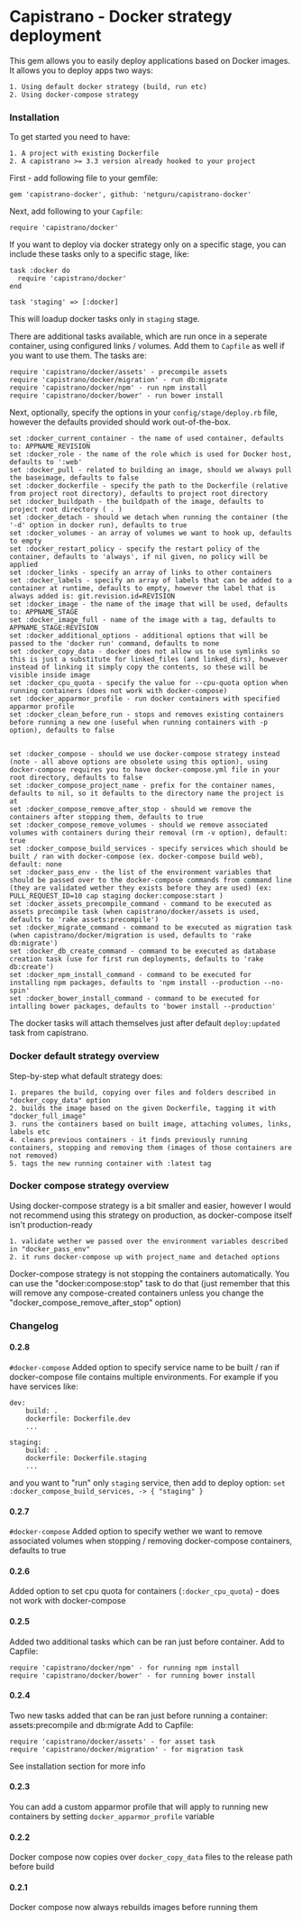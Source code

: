 # Capistrano - Docker strategy deployment

This gem allows you to easily deploy applications based on Docker images. It allows you to deploy apps two ways:

    1. Using default docker strategy (build, run etc)
    2. Using docker-compose strategy

### Installation

To get started you need to have:

    1. A project with existing Dockerfile
    2. A capistrano >= 3.3 version already hooked to your project

First - add following file to your gemfile:

    gem 'capistrano-docker', github: 'netguru/capistrano-docker'

Next, add following to your `Capfile`:

    require 'capistrano/docker'

If you want to deploy via docker strategy only on a specific stage, you can include these tasks only to a specific stage, like:

    task :docker do
      require 'capistrano/docker'
    end

    task 'staging' => [:docker]

This will loadup docker tasks only in `staging` stage.

There are additional tasks available, which are run once in a seperate container, using configured links / volumes. Add them to `Capfile` as well if you want to use them. The tasks are:

    require 'capistrano/docker/assets' - precompile assets
    require 'capistrano/docker/migration' - run db:migrate
    require 'capistrano/docker/npm' - run npm install
    require 'capistrano/docker/bower' - run bower install


Next, optionally, specify the options in your `config/stage/deploy.rb` file, however the defaults provided should work out-of-the-box.

    set :docker_current_container - the name of used container, defaults to: APPNAME_REVISION
    set :docker_role - the name of the role which is used for Docker host, defaults to ':web'
    set :docker_pull - related to building an image, should we always pull the baseimage, defaults to false
    set :docker_dockerfile - specify the path to the Dockerfile (relative from project root directory), defaults to project root directory
    set :docker_buildpath - the buildpath of the image, defaults to project root directory ( . )
    set :docker_detach - should we detach when running the container (the '-d' option in docker run), defaults to true
    set :docker_volumes - an array of volumes we want to hook up, defaults to empty
    set :docker_restart_policy - specify the restart policy of the container, defaults to 'always', if nil given, no policy will be applied
    set :docker_links - specify an array of links to other containers
    set :docker_labels - specify an array of labels that can be added to a container at runtime, defaults to empty, however the label that is always added is: git.revision.id=REVISION
    set :docker_image - the name of the image that will be used, defaults to: APPNAME_STAGE
    set :docker_image_full - name of the image with a tag, defaults to APPNAME_STAGE:REVISION
    set :docker_additional_options - additional options that will be passed to the 'docker run' command, defaults to none
    set :docker_copy_data - docker does not allow us to use symlinks so this is just a substitute for linked_files (and linked_dirs), however instead of linking it simply copy the contents, so these will be visible inside image
    set :docker_cpu_quota - specify the value for --cpu-quota option when running containers (does not work with docker-compose)
    set :docker_apparmor_profile - run docker containers with specified apparmor profile
    set :docker_clean_before_run - stops and removes existing containers before running a new one (useful when running containers with -p option), defaults to false
    

    set :docker_compose - should we use docker-compose strategy instead (note - all above options are obsolete using this option), using docker-compose requires you to have docker-compose.yml file in your root directory, defaults to false
    set :docker_compose_project_name - prefix for the container names, defaults to nil, so it defaults to the directory name the project is at
    set :docker_compose_remove_after_stop - should we remove the containers after stopping them, defaults to true
    set :docker_compose_remove_volumes - should we remove associated volumes with containers during their removal (rm -v option), default: true
    set :docker_compose_build_services - specify services which should be built / ran with docker-compose (ex. docker-compose build web), default: none
    set :docker_pass_env - the list of the environment variables that should be passed over to the docker-compose commands from command line (they are validated wether they exists before they are used) (ex: PULL_REQUEST_ID=10 cap staging docker:compose:start )
    set :docker_assets_precompile_command - command to be executed as assets precompile task (when capistrano/docker/assets is used, defaults to 'rake assets:precompile')
    set :docker_migrate_command - command to be executed as migration task (when capistrano/docker/migration is used, defaults to 'rake db:migrate')
    set :docker_db_create_command - command to be executed as database creation task (use for first run deployments, defaults to 'rake db:create')
    set :docker_npm_install_command - command to be executed for installing npm packages, defaults to 'npm install --production --no-spin'
    set :docker_bower_install_command - command to be executed for intalling bower packages, defaults to 'bower install --production'

The docker tasks will attach themselves just after default `deploy:updated` task from capistrano.

### Docker default strategy overview

Step-by-step what default strategy does:

    1. prepares the build, copying over files and folders described in "docker_copy_data" option
    2. builds the image based on the given Dockerfile, tagging it with "docker_full_image"
    3. runs the containers based on built image, attaching volumes, links, labels etc
    4. cleans previous containers - it finds previously running containers, stopping and removing them (images of those containers are not removed)
    5. tags the new running container with :latest tag

### Docker compose strategy overview

Using docker-compose strategy is a bit smaller and easier, however I would not recommend using this strategy on production, as docker-compose itself isn't production-ready

    1. validate wether we passed over the environment variables described in "docker_pass_env"
    2. it runs docker-compose up with project_name and detached options

Docker-compose strategy is not stopping the containers automatically. You can use the "docker:compose:stop" task to do that (just remember that this will remove any compose-created containers unless you change the "docker_compose_remove_after_stop" option)


### Changelog

#### 0.2.8

`#docker-compose` Added option to specify service name to be built / ran if docker-compose file contains multiple environments.
For example if you have services like:
```
dev:
    build: .
    dockerfile: Dockerfile.dev
    ...

staging:
    build: .
    dockerfile: Dockerfile.staging
    ...
```

and you want to "run" only `staging` service, then add to deploy option: `set :docker_compose_build_services, -> { "staging" }`

#### 0.2.7

`#docker-compose` Added option to specify wether we want to remove associated volumes when stopping / removing docker-compose containers, defaults to true

#### 0.2.6

Added option to set cpu quota for containers (`:docker_cpu_quota`) - does not work with docker-compose

#### 0.2.5

Added two additional tasks which can be ran just before container. Add to Capfile:

    require 'capistrano/docker/npm' - for running npm install
    require 'capistrano/docker/bower' - for running bower install


#### 0.2.4

Two new tasks added that can be ran just before running a container: assets:precompile and db:migrate
Add to Capfile:

    require 'capistrano/docker/assets' - for asset task
    require 'capistrano/docker/migration' - for migration task

See installation section for more info


#### 0.2.3

You can add a custom apparmor profile that will apply to running new containers by setting `docker_apparmor_profile` variable

#### 0.2.2

Docker compose now copies over `docker_copy_data` files to the release path before build

#### 0.2.1

Docker compose now always rebuilds images before running them
